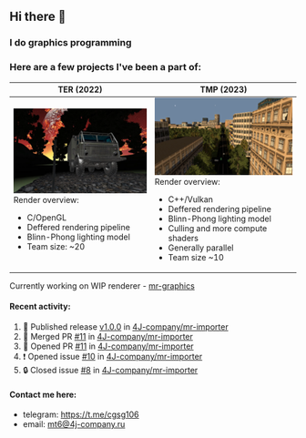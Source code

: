 ## Hi there 👋
### I do graphics programming
### Here are a few projects I've been a part of:  

TER (2022)            |  TMP (2023)
-------------------------|-------------------------
![](images/ter_screenshot_00_upscaled.webp) Render overview: <br><ul><li> C/OpenGL <li> Deffered rendering pipeline <li> Blinn-Phong lighting model <li> Team size: ~20 | ![](images/tmp_screenshot_01_upscaled.webp) Render overview: <br><ul><li> C++/Vulkan <li> Deffered rendering pipeline <li> Blinn-Phong lighting model <li> Culling and more compute shaders <li> Generally parallel <li> Team size ~10

Currently working on WIP renderer - [mr-graphics](https://github.com/4J-company/mr-graphics)  

#### Recent activity:
<!--START_SECTION:activity-->
1. 🚀 Published release [v1.0.0](https://github.com/4J-company/mr-importer/releases/tag/v1.0.0) in [4J-company/mr-importer](https://github.com/4J-company/mr-importer)
2. 🎉 Merged PR [#11](https://github.com/4J-company/mr-importer/pull/11) in [4J-company/mr-importer](https://github.com/4J-company/mr-importer)
3. 💪 Opened PR [#11](https://github.com/4J-company/mr-importer/pull/11) in [4J-company/mr-importer](https://github.com/4J-company/mr-importer)
4. ❗ Opened issue [#10](https://github.com/4J-company/mr-importer/issues/10) in [4J-company/mr-importer](https://github.com/4J-company/mr-importer)
5. 🔒 Closed issue [#8](https://github.com/4J-company/mr-importer/issues/8) in [4J-company/mr-importer](https://github.com/4J-company/mr-importer)
<!--END_SECTION:activity-->

#### Contact me here:
 - telegram: https://t.me/cgsg106
 - email:    mt6@4j-company.ru
